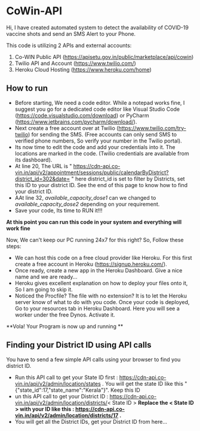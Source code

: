 # CoWin-API

Hi, I have created automated system to detect the availability of COVID-19 vaccine shots and send an SMS Alert to your Phone.

This code is utilizing 2 APIs and external accounts:

 1. Co-WIN Public API (https://apisetu.gov.in/public/marketplace/api/cowin)
 2. Twilio API and Account (https://www.twilio.com/)
 3. Heroku Cloud Hosting (https://www.heroku.com/home)

## How to run

 - Before starting, We need a code editor. While a notepad works fine, I suggest you go for a dedicated code editor like Visual Studio Code (https://code.visualstudio.com/download) or PyCharm (https://www.jetbrains.com/pycharm/download/).
 - Next create a free account over at Twilio (https://www.twilio.com/try-twilio) for sending the SMS. (Free accounts can only send SMS to verified phone numbers, So verify your number in the Twilio portal).
 - Its now time to edit the code and add your credentials into it. The locations are marked in the code. (Twilio credentials are available from its dashboard).
 - At line 20, The URL is " https://cdn-api.co-vin.in/api/v2/appointment/sessions/public/calendarByDistrict?district_id=302&date= " here district_id is set to filter by Districts, set this ID to your district ID. See the end of this page to know how to find your district ID.
 - AAt line 32, *available_capacity_dose1* can we changed to *available_capacity_dose2* depending on your requirement.
 - Save your code, Its time to RUN it!!!

**At this point you can run this code in your system and everything will work fine**

Now, We can't keep  our PC running 24x7 for this right?
So, Follow these steps:

 - We can host this code on a free cloud provider like Heroku. For this first create a free account in Heroku (https://signup.heroku.com/).
 - Once ready, create a new app in the Heroku Dashboard. Give a nice name and we are ready...
 - Heroku gives excellent explanation on how to deploy your files onto it, So I am going to skip it.
 - Noticed the Procfile? The file with no extension? It is to let the Heroku server know of what to do with you code. Once your code is deployed, Go to your resources tab in Heroku Dashboard. Here you will see a worker under the free Dynos. Activate it.

**Vola! Your Program is now up and running **

## Finding your District ID using API calls
You have to send a few simple API calls using your browser to find you district ID.

 - Run this API call to get your State ID first : https://cdn-api.co-vin.in/api/v2/admin/location/states . You will get the state ID like this "{"state_id":17,"state_name":"Kerala"}". Keep this ID
 - un this API call to get your District ID : https://cdn-api.co-vin.in/api/v2/admin/location/districts/< State ID > **Replace the < State ID > with your ID like this : https://cdn-api.co-vin.in/api/v2/admin/location/districts/17 .**
 - You will get all the District IDs, get your District ID from here...
